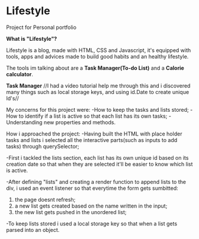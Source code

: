# Lifestyle

Project for Personal portfolio

**What is "Lifestyle"?**

Lifestyle is a blog, made with HTML, CSS and Javascript, it's equipped with tools, apps and advices made to build good habits and an healthy lifestyle.

The tools im talking about are a **Task Manager(To-do List)** and a **Calorie calculator**.

**Task Manager**
//I had a video tutorial help me through this and i discovered many things such as local storage keys, and using id.Date to create unique Id's//

My concerns for this project were:
-How to keep the tasks and lists stored;
-How to identify if a list is active so that each list has its own tasks;
-Understanding new properties and methods.

How i approached the project:
-Having built the HTML with place holder tasks and lists i selected all the interactive parts(such as inputs to add tasks) through querySelector;

-First i tackled the lists section, each list has its own unique id based on its creation date so that when they are selected it'll be easier to know which list is active.

-After defining "lists" and creating a render function to append lists to the div, i used an event listener so that everytime the form gets sumbitted:
1. the page doesnt refresh;
2. a new list gets created based on the name written in the input;
3. the new list gets pushed in the unordered list;

-To keep lists stored i used a local storage key so that when a list gets parsed into an object.



